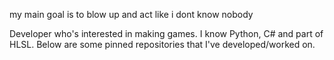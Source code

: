 my main goal is to blow up and act like i dont know nobody

Developer who's interested in making games. I know Python, C# and part of HLSL.
Below are some pinned repositories that I've developed/worked on.
